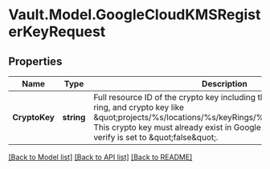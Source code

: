 # Vault.Model.GoogleCloudKMSRegisterKeyRequest

## Properties

Name | Type | Description | Notes
------------ | ------------- | ------------- | -------------
**CryptoKey** | **string** | Full resource ID of the crypto key including the project, location, key ring, and crypto key like \&quot;projects/%s/locations/%s/keyRings/%s/cryptoKeys/%s\&quot;. This crypto key must already exist in Google Cloud KMS unless verify is set to \&quot;false\&quot;. | [optional] **Verify** | **bool** | Verify that the given Google Cloud KMS crypto key exists and is accessible before creating the storage entry in Vault. Set this to \&quot;false\&quot; if the key will not exist at creation time. | [optional] [default to true]


[[Back to Model list]](../README.md#documentation-for-models) [[Back to API list]](../README.md#documentation-for-api-endpoints) [[Back to README]](../README.md)

